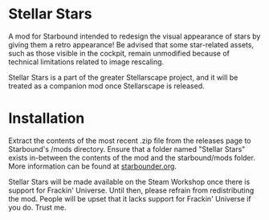 # Stellar Stars
A mod for Starbound intended to redesign the visual appearance of stars by giving them a retro appearance! Be advised that some star-related assets, such as those visible in the cockpit, remain unmodified because of technical limitations related to image rescaling.

Stellar Stars is a part of the greater Stellarscape project, and it will be treated as a companion mod once Stellarscape is released.

# Installation
Extract the contents of the most recent .zip file from the releases page to Starbound's /mods directory. Ensure that a folder named "Stellar Stars" exists in-between the contents of the mod and the starbound/mods folder. More information can be found at [starbounder.org](https://starbounder.org/Mods/Installation).

Stellar Stars will be made available on the Steam Workshop once there is support for Frackin' Universe. Until then, please refrain from redistributing the mod. People will be upset that it lacks support for Frackin' Universe if you do. Trust me.
